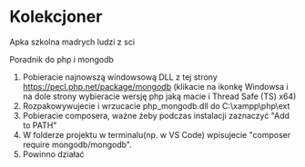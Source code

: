 # Kolekcjoner
Apka szkolna madrych ludzi z sci

Poradnik do php i mongodb

1. Pobieracie najnowszą windowsową DLL z tej strony https://pecl.php.net/package/mongodb (klikacie na ikonkę Windowsa i na dole strony wybieracie wersję php jaką macie i Thread Safe (TS) x64)
2. Rozpakowywujecie i wrzucacie php_mongodb.dll do C:\xampp\php\ext
3. Pobieracie composera, ważne żeby podczas instalacji zaznaczyć "Add to PATH"
4. W folderze projektu w terminalu(np. w VS Code) wpisujecie "composer require mongodb/mongodb".
5. Powinno działać
